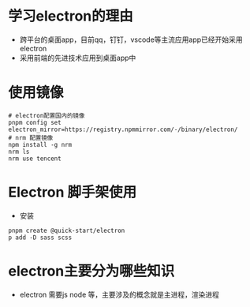 # 学习electron的理由

- 跨平台的桌面app，目前qq，钉钉，vscode等主流应用app已经开始采用electron
- 采用前端的先进技术应用到桌面app中

# 使用镜像

```shell
# electron配置国内的镜像
pnpm config set electron_mirror=https://registry.npmmirror.com/-/binary/electron/
# nrm 配置镜像
npm install -g nrm
nrm ls
nrm use tencent
```

# Electron 脚手架使用

- 安装

```shell
pnpm create @quick-start/electron
p add -D sass scss
```

# electron主要分为哪些知识

- electron 需要js node 等，主要涉及的概念就是主进程，渲染进程
